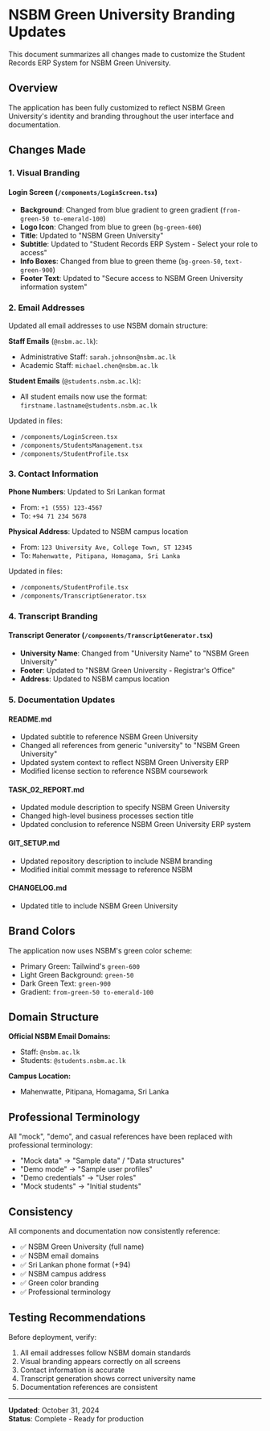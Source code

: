 # NSBM Green University Branding Updates

This document summarizes all changes made to customize the Student Records ERP System for NSBM Green University.

## Overview

The application has been fully customized to reflect NSBM Green University's identity and branding throughout the user interface and documentation.

## Changes Made

### 1. Visual Branding

#### Login Screen (`/components/LoginScreen.tsx`)
- **Background**: Changed from blue gradient to green gradient (`from-green-50 to-emerald-100`)
- **Logo Icon**: Changed from blue to green (`bg-green-600`)
- **Title**: Updated to "NSBM Green University"
- **Subtitle**: Updated to "Student Records ERP System - Select your role to access"
- **Info Boxes**: Changed from blue to green theme (`bg-green-50`, `text-green-900`)
- **Footer Text**: Updated to "Secure access to NSBM Green University information system"

### 2. Email Addresses

Updated all email addresses to use NSBM domain structure:

**Staff Emails** (`@nsbm.ac.lk`):
- Administrative Staff: `sarah.johnson@nsbm.ac.lk`
- Academic Staff: `michael.chen@nsbm.ac.lk`

**Student Emails** (`@students.nsbm.ac.lk`):
- All student emails now use the format: `firstname.lastname@students.nsbm.ac.lk`

Updated in files:
- `/components/LoginScreen.tsx`
- `/components/StudentsManagement.tsx`
- `/components/StudentProfile.tsx`

### 3. Contact Information

**Phone Numbers**: Updated to Sri Lankan format
- From: `+1 (555) 123-4567`
- To: `+94 71 234 5678`

**Physical Address**: Updated to NSBM campus location
- From: `123 University Ave, College Town, ST 12345`
- To: `Mahenwatte, Pitipana, Homagama, Sri Lanka`

Updated in files:
- `/components/StudentProfile.tsx`
- `/components/TranscriptGenerator.tsx`

### 4. Transcript Branding

#### Transcript Generator (`/components/TranscriptGenerator.tsx`)
- **University Name**: Changed from "University Name" to "NSBM Green University"
- **Footer**: Updated to "NSBM Green University - Registrar's Office"
- **Address**: Updated to NSBM campus location

### 5. Documentation Updates

#### README.md
- Updated subtitle to reference NSBM Green University
- Changed all references from generic "university" to "NSBM Green University"
- Updated system context to reflect NSBM Green University ERP
- Modified license section to reference NSBM coursework

#### TASK_02_REPORT.md
- Updated module description to specify NSBM Green University
- Changed high-level business processes section title
- Updated conclusion to reference NSBM Green University ERP system

#### GIT_SETUP.md
- Updated repository description to include NSBM branding
- Modified initial commit message to reference NSBM

#### CHANGELOG.md
- Updated title to include NSBM Green University

## Brand Colors

The application now uses NSBM's green color scheme:
- Primary Green: Tailwind's `green-600`
- Light Green Background: `green-50`
- Dark Green Text: `green-900`
- Gradient: `from-green-50 to-emerald-100`

## Domain Structure

**Official NSBM Email Domains:**
- Staff: `@nsbm.ac.lk`
- Students: `@students.nsbm.ac.lk`

**Campus Location:**
- Mahenwatte, Pitipana, Homagama, Sri Lanka

## Professional Terminology

All "mock", "demo", and casual references have been replaced with professional terminology:
- "Mock data" → "Sample data" / "Data structures"
- "Demo mode" → "Sample user profiles"
- "Demo credentials" → "User roles"
- "Mock students" → "Initial students"

## Consistency

All components and documentation now consistently reference:
- ✅ NSBM Green University (full name)
- ✅ NSBM email domains
- ✅ Sri Lankan phone format (+94)
- ✅ NSBM campus address
- ✅ Green color branding
- ✅ Professional terminology

## Testing Recommendations

Before deployment, verify:
1. All email addresses follow NSBM domain standards
2. Visual branding appears correctly on all screens
3. Contact information is accurate
4. Transcript generation shows correct university name
5. Documentation references are consistent

---

**Updated**: October 31, 2024  
**Status**: Complete - Ready for production

